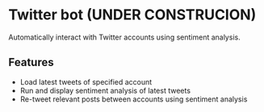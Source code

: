 Twitter bot (UNDER CONSTRUCION)
==============
Automatically interact with Twitter accounts using sentiment analysis.

Features
--------------
- Load latest tweets of specified account
- Run and display sentiment analysis of latest tweets
- Re-tweet relevant posts between accounts using sentiment analysis

